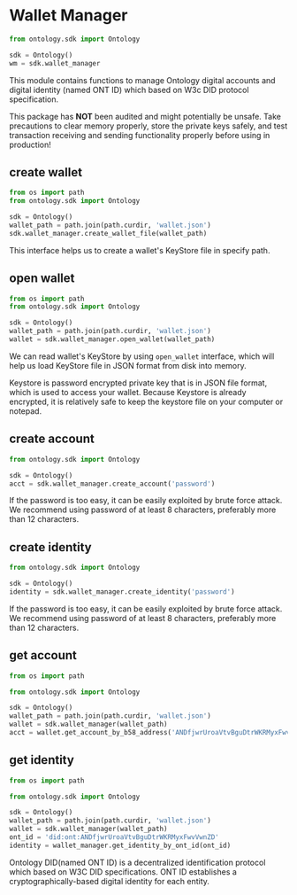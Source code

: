 # Wallet Manager

```python
from ontology.sdk import Ontology

sdk = Ontology()
wm = sdk.wallet_manager
```

This module contains functions to manage Ontology digital accounts and digital identity (named ONT ID) which based on W3c DID protocol specification.

<aside class="warning">
This package has <strong>NOT</strong> been audited and might potentially be unsafe. Take precautions to clear memory properly, store the private keys safely, and test transaction receiving and sending functionality properly before using in production!
</aside>

## create wallet

```python
from os import path
from ontology.sdk import Ontology

sdk = Ontology()
wallet_path = path.join(path.curdir, 'wallet.json')
sdk.wallet_manager.create_wallet_file(wallet_path)
```

This interface helps us to create a wallet's KeyStore file in specify path.

## open wallet

```python
from os import path
from ontology.sdk import Ontology

sdk = Ontology()
wallet_path = path.join(path.curdir, 'wallet.json')
wallet = sdk.wallet_manager.open_wallet(wallet_path)
```

We can read wallet's KeyStore by using `open_wallet` interface, which will help us load KeyStore file in JSON format from disk into memory.

<aside class="notice">
Keystore is password encrypted private key that is in JSON file format, which is used to access your wallet. Because Keystore is already encrypted, it is relatively safe to keep the keystore file on your computer or notepad.
</aside>

## create account

```python
from ontology.sdk import Ontology

sdk = Ontology()
acct = sdk.wallet_manager.create_account('password')
```

<aside class="warning">
If the password is too easy, it can be easily exploited by brute force attack. We recommend using password of at least 8 characters, preferably more than 12 characters.
</aside>

## create identity

```python
from ontology.sdk import Ontology

sdk = Ontology()
identity = sdk.wallet_manager.create_identity('password')
```

<aside class="warning">
If the password is too easy, it can be easily exploited by brute force attack. We recommend using password of at least 8 characters, preferably more than 12 characters.
</aside>

## get account

```python
from os import path

from ontology.sdk import Ontology

sdk = Ontology()
wallet_path = path.join(path.curdir, 'wallet.json')
wallet = sdk.wallet_manager(wallet_path)
acct = wallet.get_account_by_b58_address('ANDfjwrUroaVtvBguDtrWKRMyxFwvVwnZD', 'password')
```

## get identity

```python
from os import path

from ontology.sdk import Ontology

sdk = Ontology()
wallet_path = path.join(path.curdir, 'wallet.json')
wallet = sdk.wallet_manager(wallet_path)
ont_id = 'did:ont:ANDfjwrUroaVtvBguDtrWKRMyxFwvVwnZD'
identity = wallet_manager.get_identity_by_ont_id(ont_id)
```

<aside class="success">
Ontology DID(named ONT ID) is a decentralized identification protocol which based on W3C DID specifications. ONT ID establishes a cryptographically-based digital identity for each entity.
</aside>
